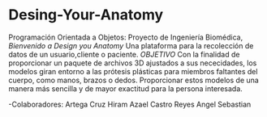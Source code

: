 # Desing-Your-Anatomy
Programación Orientada a Objetos: Proyecto de Ingeniería Biomédica, 
      *Bienvenido a Design you Anatomy*
Una plataforma para la recolección de datos de un usuario,cliente o paciente.
*OBJETIVO*
Con la finalidad de proporcionar un paquete de archivos 3D ajustados a sus nececidades, los modelos giran entorno a las prótesis plásticas para miembros faltantes del cuerpo,
como manos, brazos o dedos. 
Proporcionar estos modelos de una manera más sencilla y de mayor exactitud para la persona interesada.

-Colaboradores:
Artega Cruz Hiram Azael
Castro Reyes Angel Sebastian


